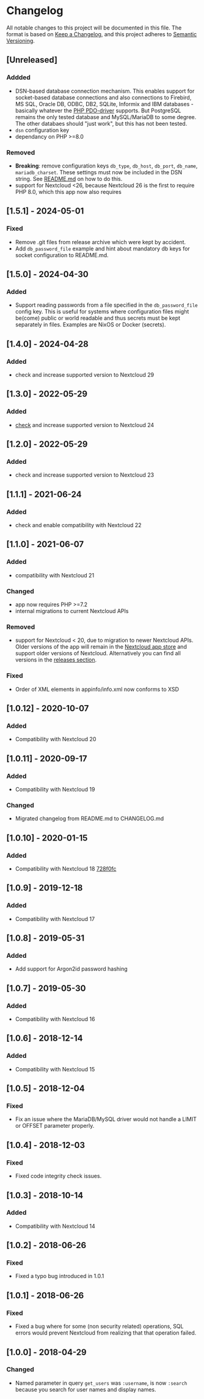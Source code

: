 # Changelog

All notable changes to this project will be documented in this file. The format is based on [Keep a Changelog](https://keepachangelog.com/en/1.1.0/), and this project adheres to [Semantic Versioning](https://semver.org/spec/v2.0.0.html).

## [Unreleased]

### Addded

* DSN-based database connection mechanism. This enables support for socket-based database connections and also connections to Firebird, MS SQL, Oracle DB, ODBC, DB2, SQLite, Informix and IBM databases - basically whatever the [PHP PDO-driver](https://www.php.net/manual/en/pdo.drivers.php) supports. But PostgreSQL remains the only tested database and MySQL/MariaDB to some degree. The other databaes should "just work", but this has not been tested.
* `dsn` configuration key
* dependancy on PHP >=8.0

### Removed

* **Breaking**: remove configuration keys `db_type`, `db_host`, `db_port`, `db_name`, `mariadb_charset`. These settings must now be included in the DSN string. See [README.md](README.md#1database) on how to do this.
* support for Nextcloud <26, because Nextcloud 26 is the first to require PHP 8.0, which this app now also requires


## [1.5.1] - 2024-05-01

### Fixed

* Remove .git files from release archive which were kept by accident.
* Add `db_password_file` example and hint about mandatory db keys for socket configuration to README.md.

## [1.5.0] - 2024-04-30

### Added

* Support reading passwords from a file specified in the `db_password_file`
config key. This is useful for systems where configuration files might be(come)
public or world readable and thus secrets must be kept separately in files.
Examples are NixOS or Docker (secrets).

## [1.4.0] - 2024-04-28

### Added

* check and increase supported version to Nextcloud 29

## [1.3.0] - 2022-05-29

### Added

* [check](https://github.com/nextcloud/server/issues/29914) and increase
  supported version to Nextcloud 24

## [1.2.0] - 2022-05-29

### Added

* check and increase supported version to Nextcloud 23

## [1.1.1] - 2021-06-24

### Added

* check and enable compatibility with Nextcloud 22

## [1.1.0] - 2021-06-07

### Added

* compatibility with Nextcloud 21

### Changed

* app now requires PHP >=7.2
* internal migrations to current Nextcloud APIs

### Removed

* support for Nextcloud < 20, due to migration to newer Nextcloud APIs. Older
  versions of the app will remain in the [Nextcloud app
  store](https://apps.nextcloud.com/apps/user_backend_sql_raw) and support older
  versions of Nextcloud. Alternatively you can find all versions in the
  [releases
  section](https://github.com/PanCakeConnaisseur/user_backend_sql_raw/releases).

### Fixed

* Order of XML elements in appinfo/info.xml now conforms to XSD

## [1.0.12] - 2020-10-07

### Added

* Compatibility with Nextcloud 20

## [1.0.11] - 2020-09-17

### Added

* Compatibility with Nextcloud 19

### Changed

* Migrated changelog from README.md to CHANGELOG.md

## [1.0.10] - 2020-01-15

### Added

* Compatibility with Nextcloud 18
  [728f0fc](https://github.com/PanCakeConnaisseur/user_backend_sql_raw/commit/728f0fc13f4d2ecdc48dde2685d5962f1713fef5)

## [1.0.9] - 2019-12-18

### Added

* Compatibility with Nextcloud 17

## [1.0.8] - 2019-05-31

### Added

* Add support for Argon2id password hashing

## [1.0.7] - 2019-05-30

### Added

* Compatibility with Nextcloud 16

## [1.0.6] - 2018-12-14

### Added

* Compatibility with Nextcloud 15

## [1.0.5] - 2018-12-04

### Fixed

* Fix an issue where the MariaDB/MySQL driver would not handle a LIMIT or OFFSET
  parameter properly.

## [1.0.4] - 2018-12-03

### Fixed

* Fixed code integrity check issues.

## [1.0.3] - 2018-10-14

### Added

* Compatibility with Nextcloud 14

## [1.0.2] - 2018-06-26

### Fixed

* Fixed a typo bug introduced in 1.0.1

## [1.0.1] - 2018-06-26

### Fixed

* Fixed a bug where for some (non security related) operations, SQL errors would
prevent Nextcloud from realizing that that operation failed.

## [1.0.0] - 2018-04-29

### Changed

* Named parameter in query `get_users` was `:username`, is now `:search` because
you search for user names and display names.
